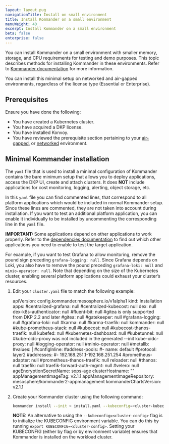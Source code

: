 ```yaml
---
layout: layout.pug
navigationTitle: Install on small environment
title: Install Kommander on a small environment
menuWeight: 40
excerpt: Install Kommander on a small environment
beta: false
enterprise: false
---
```


You can install Kommander on a small environment with smaller memory, storage, and CPU requirements for testing and demo purposes. This topic describes methods for installing Kommander in these environments. Refer to [Kommander documentation][2.1] for more information.

You can install this minimal setup on networked and air-gapped environments, regardless of the license type (Essential or Enterprise).

## Prerequisites

Ensure you have done the following:

- You have created a Kubernetes cluster.
- You have acquired a DKP license.
- You have installed Konvoy.
- You have reviewed the prerequisite section pertaining to your [air-gapped][airgap], or [networked][networked] environment.

## Minimal Kommander installation

The `yaml` file that is used to install a minimal configuration of Kommander contains the bare minimum setup that allows you to deploy applications, access the DKP UI, create and attach clusters. It does **NOT** include applications for cost monitoring, logging, alerting, object storage, etc.

In this `yaml` file you can find commented lines, that correspond to all platform applications which would be included in normal Kommander setup. Since these lines are commented, they are not taken into account during installation. If you want to test an additional platform application, you can enable it individually to be installed by uncommenting the corresponding line in the `yaml` file.

<p class="message--important"><strong>IMPORTANT: </strong>Some applications depend on other applications to work properly. Refer to the <a href="../../workspaces/applications/platform-applications/platform-application-dependencies/">dependencies documentation</a> to find out which other applications you need to enable to test the target application.</p>

For example, if you want to test Grafana to allow monitoring, remove the pound sign preceding `grafana-logging: null`. Since Grafana depends on Loki, you also have to remove the pound preceding `grafana-loki: null` and `minio-operator: null`. Note that depending on the size of the Kubernetes cluster, enabling several platform applications could exhaust your cluster’s resources.

1.  Edit your `cluster.yaml` file to match the following example:

    apiVersion: config.kommander.mesosphere.io/v1alpha1
    kind: Installation
    apps:
    #centralized-grafana: null
    #centralized-kubecost: null
    dex: null
    dex-k8s-authenticator: null
    #fluent-bit: null
     #gitea is only supported from DKP 2.2 and later
     #gitea: null
    #gatekeeper: null
    #grafana-logging: null
    #grafana-loki: null
    #karma: null
    #karma-traefik: null
    kommander: null
    #kube-prometheus-stack: null
    #kubecost: null
    #kubecost-thanos-traefik: null
    kubefed: null
    #kubernetes-dashboard: null
    #kubetunnel: null
     #kube-oidc-proxy was not included in the generated --init
    kube-oidc-proxy: null
    #logging-operator: null
    #minio-operator: null
    #metallb:
        #values: |
        #configInline:
            #address-pools:
            #- name: default
            #protocol: layer2
            #addresses:
            #- 192.168.251.1-192.168.251.254
    #prometheus-adapter: null
    #prometheus-thanos-traefik: null
    reloader: null
    #thanos: null
    traefik: null
    traefik-forward-auth-mgmt: null
    #velero: null
    ageEncryptionSecretName: sops-age
    clusterHostname: ""
    appManagementImageTag: v2.1.1
    appManagementImageRepository: mesosphere/kommander2-appmanagement
    kommanderChartsVersion: v2.1.1

1.  Create your Kommander cluster using the following command:

    ```bash
    kommander install --init > install.yaml --kubeconfig=<cluster-kubeconfig>
    ```

    <p class="message--note"><strong>NOTE: </strong>An alternative to using the <code>--kubeconfig=&lt;cluster-config&gt;</code> flag is to initialize the KUBECONFIG environment variable. You can do this by running <code>export KUBECONFIG=&lt;cluster-config&gt;</code>. Setting your KUBECONFIG (either by flag or by environment variable) ensures that Kommander is installed on the workload cluster.</p>

[2.1]: ../../release-notes
[airgap]: ../air-gapped#prerequisites
[networked]: ../networked#prerequisites
